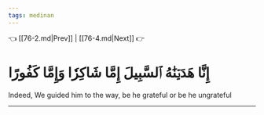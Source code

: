 ```yaml
---
tags: medinan
---
```


👈 [[76-2.md|Prev]] | [[76-4.md|Next]] 👉

# إِنَّا هَدَيۡنَٰهُ ٱلسَّبِيلَ إِمَّا شَاكِرٗا وَإِمَّا كَفُورًا

Indeed, We guided him to the way, be he grateful or be he ungrateful

---

